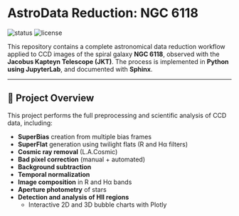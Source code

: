 # AstroData Reduction: NGC 6118

![status](https://img.shields.io/badge/status-in--progress-blue)
![license](https://img.shields.io/badge/license-MIT-green)

This repository contains a complete astronomical data reduction workflow applied to CCD images of the spiral galaxy **NGC 6118**, observed with the **Jacobus Kapteyn Telescope (JKT)**. The process is implemented in **Python using JupyterLab**, and documented with **Sphinx**.

---

## 🔭 Project Overview

This project performs the full preprocessing and scientific analysis of CCD data, including:

- **SuperBias** creation from multiple bias frames
- **SuperFlat** generation using twilight flats (R and Hα filters)
- **Cosmic ray removal** (L.A.Cosmic)
- **Bad pixel correction** (manual + automated)
- **Background subtraction**
- **Temporal normalization**
- **Image composition** in R and Hα bands
- **Aperture photometry** of stars
- **Detection and analysis of HII regions**
  - Interactive 2D and 3D bubble charts with Plotly

